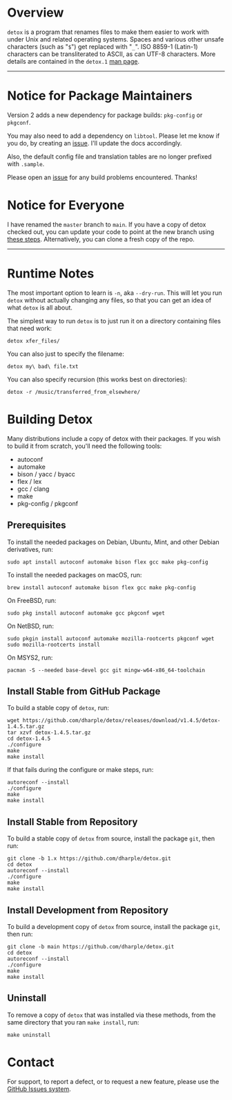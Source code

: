 # Overview

`detox` is a program that renames files to make them easier to work with under
Unix and related operating systems.  Spaces and various other unsafe
characters (such as "`$`") get replaced with "`_`".  ISO 8859-1 (Latin-1)
characters can be transliterated to ASCII, as can UTF-8 characters.
More details are contained in the `detox.1` [man page].

---

# Notice for Package Maintainers

Version 2 adds a new dependency for package builds: `pkg-config` or `pkgconf`.

You may also need to add a dependency on `libtool`.  Please let me know if you
do, by creating an [issue].  I'll update the docs accordingly.

Also, the default config file and translation tables are no longer prefixed
with `.sample`.

Please open an [issue] for any build problems encountered.  Thanks!

# Notice for Everyone

I have renamed the `master` branch to `main`.  If you have a copy of detox
checked out, you can update your code to point at the new branch using
[these steps].  Alternatively, you can clone a fresh copy of the repo.

---

# Runtime Notes

The most important option to learn is `-n`, aka `--dry-run`.  This will let you
run `detox` without actually changing any files, so that you can get an idea
of what `detox` is all about.

The simplest way to run `detox` is to just run it on a directory containing
files that need work:

```
detox xfer_files/
```

You can also just to specify the filename:

```
detox my\ bad\ file.txt
```

You can also specify recursion (this works best on directories):

```
detox -r /music/transferred_from_elsewhere/
```

# Building Detox

Many distributions include a copy of detox with their packages.  If you wish to
build it from scratch, you'll need the following tools:

- autoconf
- automake
- bison / yacc / byacc
- flex / lex
- gcc / clang
- make
- pkg-config / pkgconf

## Prerequisites

To install the needed packages on Debian, Ubuntu, Mint, and other Debian
derivatives, run:

```
sudo apt install autoconf automake bison flex gcc make pkg-config
```

To install the needed packages on macOS, run:
```
brew install autoconf automake bison flex gcc make pkg-config
```

On FreeBSD, run:
```
sudo pkg install autoconf automake gcc pkgconf wget
```

On NetBSD, run:
```
sudo pkgin install autoconf automake mozilla-rootcerts pkgconf wget
sudo mozilla-rootcerts install
```

On MSYS2, run:
```
pacman -S --needed base-devel gcc git mingw-w64-x86_64-toolchain
```

## Install Stable from GitHub Package

To build a stable copy of `detox`, run:

```
wget https://github.com/dharple/detox/releases/download/v1.4.5/detox-1.4.5.tar.gz
tar xzvf detox-1.4.5.tar.gz
cd detox-1.4.5
./configure
make
make install
```

If that fails during the configure or make steps, run:
```
autoreconf --install
./configure
make
make install
```

## Install Stable from Repository

To build a stable copy of `detox` from source, install the package `git`, then
run:

```
git clone -b 1.x https://github.com/dharple/detox.git
cd detox
autoreconf --install
./configure
make
make install
```

## Install Development from Repository

To build a development copy of `detox` from source, install the package `git`,
then run:

```
git clone -b main https://github.com/dharple/detox.git
cd detox
autoreconf --install
./configure
make
make install
```

## Uninstall

To remove a copy of `detox` that was installed via these methods, from the same
directory that you ran `make install`, run:

```
make uninstall
```

# Contact

For support, to report a defect, or to request a new feature, please use the
[GitHub Issues system].

[GitHub Issues system]: https://github.com/dharple/detox/issues/
[issue]: https://github.com/dharple/detox/issues/
[man page]: https://raw.githubusercontent.com/dharple/detox/main/man/detox.1.pdf
[these steps]: https://gist.github.com/dharple/79b51d1c2fc0fea64fb84659581a6dc9
